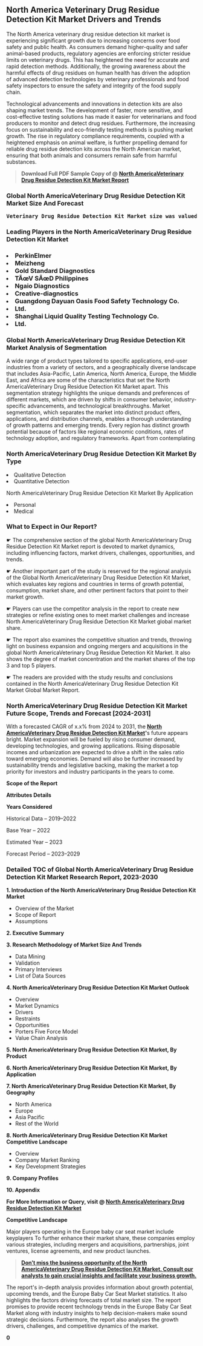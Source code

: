 <p><h2>North America Veterinary Drug Residue Detection Kit Market Drivers and Trends</h2><p>The North America veterinary drug residue detection kit market is experiencing significant growth due to increasing concerns over food safety and public health. As consumers demand higher-quality and safer animal-based products, regulatory agencies are enforcing stricter residue limits on veterinary drugs. This has heightened the need for accurate and rapid detection methods. Additionally, the growing awareness about the harmful effects of drug residues on human health has driven the adoption of advanced detection technologies by veterinary professionals and food safety inspectors to ensure the safety and integrity of the food supply chain.</p><p>Technological advancements and innovations in detection kits are also shaping market trends. The development of faster, more sensitive, and cost-effective testing solutions has made it easier for veterinarians and food producers to monitor and detect drug residues. Furthermore, the increasing focus on sustainability and eco-friendly testing methods is pushing market growth. The rise in regulatory compliance requirements, coupled with a heightened emphasis on animal welfare, is further propelling demand for reliable drug residue detection kits across the North American market, ensuring that both animals and consumers remain safe from harmful substances.</p></p><blockquote id="" class=""><strong>Download Full PDF Sample Copy of @&nbsp;<a href="https://www.verifiedmarketreports.com/download-sample/?rid=232276&utm_source=GitHub-Jan&utm_medium=281" target="_blank">North AmericaVeterinary Drug Residue Detection Kit Market Report</a>&nbsp;&nbsp;</strong></blockquote><h3 id="" class=""><strong>Global&nbsp;North AmericaVeterinary Drug Residue Detection Kit Market Size And Forecast</strong></h3><pre class="reader-text-block__code-block"><strong>Veterinary Drug Residue Detection Kit Market size was valued at USD 1.50 Billion in 2022 and is projected to reach USD 2.80 Billion by 2030, growing at a CAGR of 8.5% from 2024 to 2030.</strong></pre><h3 id="" class="">Leading Players in the&nbsp;North AmericaVeterinary Drug Residue Detection Kit Market</h3><h3 class=""></Li><Li>PerkinElmer</Li><Li> Meizheng</Li><Li> Gold Standard Diagnostics</Li><Li> TÃœV SÃœD Philippines</Li><Li> Ngaio Diagnostics</Li><Li> Creative-diagnostics</Li><Li> Guangdong Dayuan Oasis Food Safety Technology Co.</Li><Li> Ltd.</Li><Li> Shanghai Liquid Quality Testing Technology Co.</Li><Li> Ltd.</h3><h3 id="" class="">Global&nbsp;North AmericaVeterinary Drug Residue Detection Kit Market Analysis of Segmentation</h3><p id="" class="">A wide range of product types tailored to specific applications, end-user industries from a variety of sectors, and a geographically diverse landscape that includes Asia-Pacific, Latin America, North America, Europe, the Middle East, and Africa are some of the characteristics that set the North AmericaVeterinary Drug Residue Detection Kit Market apart. This segmentation strategy highlights the unique demands and preferences of different markets, which are driven by shifts in consumer behavior, industry-specific advancements, and technological breakthroughs. Market segmentation, which separates the market into distinct product offers, applications, and distribution channels, enables a thorough understanding of growth patterns and emerging trends. Every region has distinct growth potential because of factors like regional economic conditions, rates of technology adoption, and regulatory frameworks. Apart from contemplating</p><h3 id="" class="">North AmericaVeterinary Drug Residue Detection Kit Market&nbsp;By Type</h3><p></Li><Li>Qualitative Detection</Li><Li> Quantitative Detection</p><div class="" data-test-id=""><p>North AmericaVeterinary Drug Residue Detection Kit Market&nbsp;By Application</p></div><p class=""></Li><Li>Personal</Li><Li> Medical</p><div class="" data-test-id=""><h3><span class="">What to Expect in Our Report?</span></h3></div><div class="" data-test-id=""><p><span class="">☛ The comprehensive section of the global North AmericaVeterinary Drug Residue Detection Kit Market report is devoted to market dynamics, including influencing factors, market drivers, challenges, opportunities, and trends.</span></p></div><div class="" data-test-id=""><p><span class="">☛ Another important part of the study is reserved for the regional analysis of the Global North AmericaVeterinary Drug Residue Detection Kit Market, which evaluates key regions and countries in terms of growth potential, consumption, market share, and other pertinent factors that point to their market growth.</span></p></div><div class="" data-test-id=""><p><span class="">☛ Players can use the competitor analysis in the report to create new strategies or refine existing ones to meet market challenges and increase North AmericaVeterinary Drug Residue Detection Kit Market global market share.</span></p></div><div class="" data-test-id=""><p><span class="">☛ The report also examines the competitive situation and trends, throwing light on business expansion and ongoing mergers and acquisitions in the global North AmericaVeterinary Drug Residue Detection Kit Market. It also shows the degree of market concentration and the market shares of the top 3 and top 5 players.</span></p></div><div class="" data-test-id=""><p><span class="">☛ The readers are provided with the study results and conclusions contained in the North AmericaVeterinary Drug Residue Detection Kit Market Global Market Report.</span></p></div><div class="" data-test-id=""><h3><span class="">North AmericaVeterinary Drug Residue Detection Kit Market Future Scope, Trends and Forecast [2024-2031]</span></h3></div><div class="" data-test-id=""><p><span class="">With a forecasted CAGR of x.x% from 2024 to 2031, the <strong><a href="https://www.verifiedmarketreports.com/download-sample/?rid=232276&utm_source=GitHub-Jan&utm_medium=281" target="_blank">North AmericaVeterinary Drug Residue Detection Kit Market</a>'</strong>s future appears bright. Market expansion will be fueled by rising consumer demand, developing technologies, and growing applications. Rising disposable incomes and urbanization are expected to drive a shift in the sales ratio toward emerging economies. Demand will also be further increased by sustainability trends and legislative backing, making the market a top priority for investors and industry participants in the years to come.</span></p><p id="ember66" class="ember-view reader-text-block__paragraph"><strong>Scope of the Report</strong></p><p id="ember67" class="ember-view reader-text-block__paragraph"><strong>Attributes Details</strong></p><p id="ember68" class="ember-view reader-text-block__paragraph"><strong>Years Considered</strong></p><p id="ember69" class="ember-view reader-text-block__paragraph">Historical Data &ndash; 2019&ndash;2022</p><p id="ember70" class="ember-view reader-text-block__paragraph">Base Year &ndash; 2022</p><p id="ember71" class="ember-view reader-text-block__paragraph">Estimated Year &ndash; 2023</p><p id="ember72" class="ember-view reader-text-block__paragraph">Forecast Period &ndash; 2023&ndash;2029</p></div><h3 id="" class="">Detailed TOC of Global North AmericaVeterinary Drug Residue Detection Kit Market Research Report, 2023-2030</h3><p id="" class=""><strong>1. Introduction of the North AmericaVeterinary Drug Residue Detection Kit Market</strong></p><ul><li>Overview of the Market</li><li>Scope of Report</li><li>Assumptions</li></ul><p id="" class=""><strong>2. Executive Summary</strong></p><p id="" class=""><strong>3. Research Methodology of Market Size And Trends</strong></p><ul><li>Data Mining</li><li>Validation</li><li>Primary Interviews</li><li>List of Data Sources</li></ul><p id="" class=""><strong>4. North AmericaVeterinary Drug Residue Detection Kit Market Outlook</strong></p><ul><li>Overview</li><li>Market Dynamics</li><li>Drivers</li><li>Restraints</li><li>Opportunities</li><li>Porters Five Force Model</li><li>Value Chain Analysis</li></ul><p id="" class=""><strong>5. North AmericaVeterinary Drug Residue Detection Kit Market, By Product</strong></p><p id="" class=""><strong>6. North AmericaVeterinary Drug Residue Detection Kit Market, By Application</strong></p><p id="" class=""><strong>7. North AmericaVeterinary Drug Residue Detection Kit Market, By Geography</strong></p><ul><li>North America</li><li>Europe</li><li>Asia Pacific</li><li>Rest of the World</li></ul><p id="" class=""><strong>8. North AmericaVeterinary Drug Residue Detection Kit Market Competitive Landscape</strong></p><ul><li>Overview</li><li>Company Market Ranking</li><li>Key Development Strategies</li></ul><p id="" class=""><strong>9. Company Profiles</strong></p><p id="" class=""><strong>10. Appendix</strong></p><p><strong>For More Information or Query, visit&nbsp;@ <a href="https://www.verifiedmarketreports.com/product/veterinary-drug-residue-detection-kit-market/" target="_blank">North AmericaVeterinary Drug Residue Detection Kit Market</a></strong></p><p id="ember61" class="ember-view reader-text-block__paragraph"><strong>Competitive Landscape</strong></p><p id="ember62" class="ember-view reader-text-block__paragraph">Major players operating in the Europe baby car seat market include keyplayers To further enhance their market share, these companies employ various strategies, including mergers and acquisitions, partnerships, joint ventures, license agreements, and new product launches.</p><blockquote id="ember63" class="ember-view reader-text-block__blockquote"><strong><a href="https://www.verifiedmarketreports.com/download-sample/?rid=232276&utm_source=GitHub-Jan&utm_medium=281" target="_blank">Don&rsquo;t miss the business opportunity of the North AmericaVeterinary Drug Residue Detection Kit Market. Consult our analysts to gain crucial insights and facilitate your business growth.</a></strong></blockquote><p id="ember64" class="ember-view reader-text-block__paragraph">The report's in-depth analysis provides information about growth potential, upcoming trends, and the Europe Baby Car Seat Market statistics. It also highlights the factors driving forecasts of total market size. The report promises to provide recent technology trends in the Europe Baby Car Seat Market along with industry insights to help decision-makers make sound strategic decisions. Furthermore, the report also analyses the growth drivers, challenges, and competitive dynamics of the market.</p><p class="ember-view reader-text-block__paragraph"><strong>0</strong></p>
